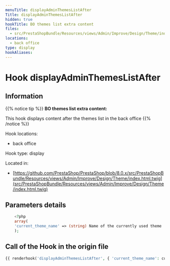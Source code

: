 ```yaml
---
menuTitle: displayAdminThemesListAfter
Title: displayAdminThemesListAfter
hidden: true
hookTitle: BO themes list extra content
files:
  - src/PrestaShopBundle/Resources/views/Admin/Improve/Design/Theme/index.html.twig
locations:
  - back office
type: display
hookAliases:
---
```


# Hook displayAdminThemesListAfter

## Information

{{% notice tip %}}
**BO themes list extra content:** 

This hook displays content after the themes list in the back office
{{% /notice %}}

Hook locations: 
  - back office

Hook type: display

Located in: 
  - [https://github.com/PrestaShop/PrestaShop/blob/8.0.x/src/PrestaShopBundle/Resources/views/Admin/Improve/Design/Theme/index.html.twig](src/PrestaShopBundle/Resources/views/Admin/Improve/Design/Theme/index.html.twig)

## Parameters details

```php
    <?php
    array(
    'current_theme_name' => (string) Name of the currently used theme
    );
```

## Call of the Hook in the origin file

```php
{{ renderhook('displayAdminThemesListAfter', { 'current_theme_name': currentlyUsedTheme.get('name') }) }}
```